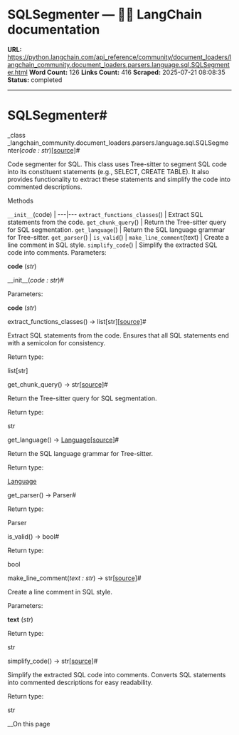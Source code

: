 # SQLSegmenter — 🦜🔗 LangChain  documentation

**URL:** https://python.langchain.com/api_reference/community/document_loaders/langchain_community.document_loaders.parsers.language.sql.SQLSegmenter.html
**Word Count:** 126
**Links Count:** 416
**Scraped:** 2025-07-21 08:08:35
**Status:** completed

---

# SQLSegmenter\#

_class _langchain\_community.document\_loaders.parsers.language.sql.SQLSegmenter\(_code : str_\)[\[source\]](https://python.langchain.com/api_reference/_modules/langchain_community/document_loaders/parsers/language/sql.html#SQLSegmenter)\#     

Code segmenter for SQL. This class uses Tree-sitter to segment SQL code into its constituent statements \(e.g., SELECT, CREATE TABLE\). It also provides functionality to extract these statements and simplify the code into commented descriptions.

Methods

`__init__`\(code\) |    ---|---   `extract_functions_classes`\(\) | Extract SQL statements from the code.   `get_chunk_query`\(\) | Return the Tree-sitter query for SQL segmentation.   `get_language`\(\) | Return the SQL language grammar for Tree-sitter.   `get_parser`\(\) |    `is_valid`\(\) |    `make_line_comment`\(text\) | Create a line comment in SQL style.   `simplify_code`\(\) | Simplify the extracted SQL code into comments.      Parameters:     

**code** \(_str_\)

\_\_init\_\_\(_code : str_\)\#     

Parameters:     

**code** \(_str_\)

extract\_functions\_classes\(\) → list\[str\][\[source\]](https://python.langchain.com/api_reference/_modules/langchain_community/document_loaders/parsers/language/sql.html#SQLSegmenter.extract_functions_classes)\#     

Extract SQL statements from the code. Ensures that all SQL statements end with a semicolon for consistency.

Return type:     

list\[str\]

get\_chunk\_query\(\) → str[\[source\]](https://python.langchain.com/api_reference/_modules/langchain_community/document_loaders/parsers/language/sql.html#SQLSegmenter.get_chunk_query)\#     

Return the Tree-sitter query for SQL segmentation.

Return type:     

str

get\_language\(\) → [Language](https://python.langchain.com/api_reference/text_splitters/base/langchain_text_splitters.base.Language.html#langchain_text_splitters.base.Language "langchain_text_splitters.base.Language")[\[source\]](https://python.langchain.com/api_reference/_modules/langchain_community/document_loaders/parsers/language/sql.html#SQLSegmenter.get_language)\#     

Return the SQL language grammar for Tree-sitter.

Return type:     

[Language](https://python.langchain.com/api_reference/text_splitters/base/langchain_text_splitters.base.Language.html#langchain_text_splitters.base.Language "langchain_text_splitters.base.Language")

get\_parser\(\) → Parser\#     

Return type:     

Parser

is\_valid\(\) → bool\#     

Return type:     

bool

make\_line\_comment\(_text : str_\) → str[\[source\]](https://python.langchain.com/api_reference/_modules/langchain_community/document_loaders/parsers/language/sql.html#SQLSegmenter.make_line_comment)\#     

Create a line comment in SQL style.

Parameters:     

**text** \(_str_\)

Return type:     

str

simplify\_code\(\) → str[\[source\]](https://python.langchain.com/api_reference/_modules/langchain_community/document_loaders/parsers/language/sql.html#SQLSegmenter.simplify_code)\#     

Simplify the extracted SQL code into comments. Converts SQL statements into commented descriptions for easy readability.

Return type:     

str

__On this page